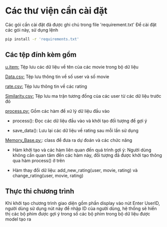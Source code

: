 # Các thư viện cần cài đặt

Các gói cần cài đặt đã được ghi chú trong file 'requirement.txt'
Để cài đặt các gói này, sử dụng lệnh

```bash
pip install -r 'requirements.txt'
```

## Các tệp đính kèm gồm
[u.item:](u.item) Tệp lưu các dữ liệu về tên của các movie trong bộ dữ liệu

[Data.csv:](Data.csv) Tệp lưu thông tin về số user và số movie

[rate.csv:](rate.csv) Tệp lưu thông tin về các rating

[Similarity.csv:](Similarity.csv) Tệp lưu ma trận tương đồng của các user từ các dữ liệu trước đó

[process.py:](process.py) Gồm các hàm để xử lý dữ liệu đầu vào

- process(): Đọc các dữ liệu đầu vào và khởi tạo đối tượng để gợi ý

- save_data(): Lưu lại các dữ liệu về rating sau mỗi lần sử dụng

[Memory_Base.py:](Memory_Base.py): class để đưa ra dự đoán và các chức năng

- Hàm khởi tạo và các hàm liên quan đến quá trình gợi ý: Người dùng không cần quan tâm đến các hàm này, đối tượng đã được khởi tạo thông qua hàm process() ở trên

- Hàm thay đổi dữ liệu: add_new_rating(user, movie, rating) và change_rating(user, movie, rating)

## Thực thi chương trình
 
 Khi khởi tạo chương trình giao diện gồm phần display vào nút Enter UserID, người dùng sử dụng nút này để nhập ID của người dùng, hệ thống sẽ hiển thị các bộ phim được gợi ý trong số các bộ phim trong bộ dữ liệu được model tạo ra
